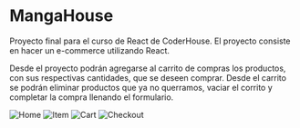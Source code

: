 # MangaHouse #
Proyecto final para el curso de React de CoderHouse. El proyecto consiste en hacer un e-commerce utilizando React.

Desde el proyecto podrán agregarse al carrito de compras los productos, con sus respectivas cantidades, que se deseen comprar. Desde el carrito se podrán eliminar productos que ya no querramos, vaciar el corrito y completar la compra llenando el formulario.

![Home](https://i.imgur.com/z9rXWvi.png)
![Item](https://i.imgur.com/mvoG3dU.png)
![Cart](https://i.imgur.com/xFCg8Xh.png)
![Checkout](https://i.imgur.com/HOjH5gY.png)